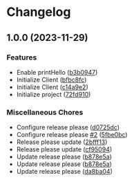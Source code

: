 # Changelog

## 1.0.0 (2023-11-29)


### Features

* Enable printHello ([b3b0947](https://github.com/yash30201/bot-testing-php/commit/b3b094785c18e30b45705d8166f1595661556852))
* Initialize Client ([bfbc8fc](https://github.com/yash30201/bot-testing-php/commit/bfbc8fccc9ebaf365a9f8cc3bcf3af1062b5818c))
* Initialize Client ([c14a9e2](https://github.com/yash30201/bot-testing-php/commit/c14a9e2133ba28a6f16e8700d9d0308093c57504))
* Initialize project ([72fd910](https://github.com/yash30201/bot-testing-php/commit/72fd910d30b4b192cb22bf5e9c8d880e11009ecd))


### Miscellaneous Chores

* Configure release please ([d0725dc](https://github.com/yash30201/bot-testing-php/commit/d0725dc0b794140e1ca71bfef465fcc9c1e4c3c6))
* Configure release please [#2](https://github.com/yash30201/bot-testing-php/issues/2) ([5fbe0bc](https://github.com/yash30201/bot-testing-php/commit/5fbe0bc85458d5bf6001030cc36beb3cc57107ec))
* Release please update ([2bfff13](https://github.com/yash30201/bot-testing-php/commit/2bfff1388a34cafbda5374b0ad1d91faa3f43e20))
* Release please update ([cf95094](https://github.com/yash30201/bot-testing-php/commit/cf95094288508ff53273c9255063248f84595475))
* Update release please ([b878e5a](https://github.com/yash30201/bot-testing-php/commit/b878e5a7f0b31840526e14a15181c8071dade13a))
* Update release please ([b878e5a](https://github.com/yash30201/bot-testing-php/commit/b878e5a7f0b31840526e14a15181c8071dade13a))
* Update release please ([da8ba04](https://github.com/yash30201/bot-testing-php/commit/da8ba0457da5bcf762fe949d5bd4048f6defbe48))
